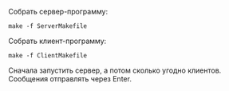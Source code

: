 Собрать сервер-программу:

    make -f ServerMakefile

Собрать клиент-программу:

    make -f ClientMakefile
  
  Сначала запустить сервер, а потом сколько угодно клиентов. Сообщения отправлять через Enter.
